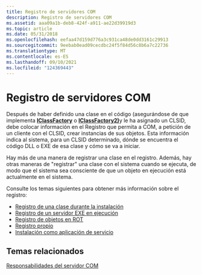 ```yaml
---
title: Registro de servidores COM
description: Registro de servidores COM
ms.assetid: aaa09a1b-deb8-424f-a911-ae22d39919d3
ms.topic: article
ms.date: 05/31/2018
ms.openlocfilehash: eefaa47d159d776a3c931ca48de0dd3161c29913
ms.sourcegitcommit: 9eebab0ead09cecdbc24f5f84d56c8b6a7c22736
ms.translationtype: MT
ms.contentlocale: es-ES
ms.lasthandoff: 09/10/2021
ms.locfileid: "124369443"
---
```

# <a name="registering-com-servers"></a>Registro de servidores COM

Después de haber definido una clase en el código (asegurándose de que implementa [**IClassFactory**](/windows/win32/api/unknwn/nn-unknwn-iclassfactory) o [**IClassFactory2)**](/windows/desktop/api/OCIdl/nn-ocidl-iclassfactory2)y le ha asignado un CLSID, debe colocar información en el Registro que permita a COM, a petición de un cliente con el CLSID, crear instancias de sus objetos. Esta información indica al sistema, para un CLSID determinado, dónde se encuentra el código DLL o EXE de esa clase y cómo se va a iniciar.

Hay más de una manera de registrar una clase en el registro. Además, hay otras maneras de "registrar" una clase con el sistema cuando se ejecuta, de modo que el sistema sea consciente de que un objeto en ejecución está actualmente en el sistema.

Consulte los temas siguientes para obtener más información sobre el registro:

-   [Registro de una clase durante la instalación](registering-a-class-at-installation.md)
-   [Registro de un servidor EXE en ejecución](registering-a-running-exe-server.md)
-   [Registro de objetos en ROT](registering-objects-in-the-rot.md)
-   [Registro propio](self-registration.md)
-   [Instalación como aplicación de servicio](installing-as-a-service-application.md)

## <a name="related-topics"></a>Temas relacionados

<dl> <dt>

[Responsabilidades del servidor COM](com-server-responsibilities.md)
</dt> </dl>

 

 